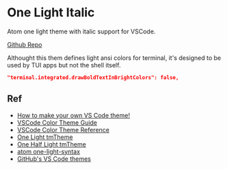 # One Light Italic

Atom one light theme with italic support for VSCode.

[Github Repo](https://github.com/laggardkernel/vscode-theme-onelight)

Althought this them defines light ansi colors for terminal, it's designed to be used by TUI apps but not the shell itself.

```json
"terminal.integrated.drawBoldTextInBrightColors": false,
```

## Ref

- [How to make your own VS Code theme!](https://www.youtube.com/watch?v=pGzssFNtWXw)
- [VSCode Color Theme Guide](https://code.visualstudio.com/api/extension-guides/color-theme)
- [VSCode Color Theme Reference](https://code.visualstudio.com/api/references/theme-color)
- [One Light tmTheme](https://github.com/akamud/vscode-theme-onelight/blob/master/themes/OneLight.old.tmTheme)
- [One Half Light tmTheme](https://tmtheme-editor.herokuapp.com/#!/editor/theme/One%20Half%20Light)
- [atom one-light-syntax](https://github.com/atom/atom/tree/master/packages/one-light-syntax)
- [GitHub's VS Code themes](https://marketplace.visualstudio.com/items?itemName=GitHub.github-vscode-theme)
